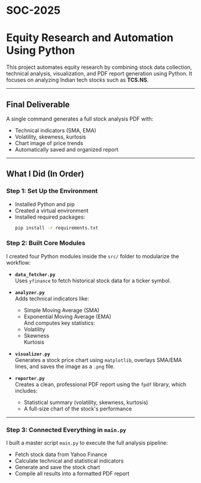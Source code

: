 # SOC-2025
#  Equity Research and Automation Using Python

This project automates equity research by combining stock data collection, technical analysis, visualization, and PDF report generation using Python. It focuses on analyzing Indian tech stocks such as **TCS.NS**.

---

##  Final Deliverable

A single command generates a full stock analysis PDF with:
-  Technical indicators (SMA, EMA)
-  Volatility, skewness, kurtosis
-  Chart image of price trends
-  Automatically saved and organized report

---

##  What I Did (In Order)

###  Step 1: Set Up the Environment
- Installed Python and pip
- Created a virtual environment 
- Installed required packages:
  ```bash
  pip install -r requirements.txt

### Step 2: Built Core Modules

I created four Python modules inside the `src/` folder to modularize the workflow:

- **`data_fetcher.py`**  
  Uses `yfinance` to fetch historical stock data for a  ticker symbol.

- **`analyzer.py`**  
  Adds technical indicators like:
  - Simple Moving Average (SMA)
  - Exponential Moving Average (EMA)  
  And computes key statistics:
  -  Volatility  
  -  Skewness  
     Kurtosis

- **`visualizer.py`**  
  Generates a stock price chart using `matplotlib`, overlays SMA/EMA lines, and saves the image as a `.png` file.

- **`reporter.py`**  
  Creates a clean, professional PDF report using the `fpdf` library, which includes:
  - Statistical summary (volatility, skewness, kurtosis)
  - A full-size chart of the stock's performance

---

### Step 3: Connected Everything in `main.py`

I built a master script `main.py` to execute the full analysis pipeline:

- Fetch stock data from Yahoo Finance
- Calculate technical and statistical indicators
- Generate and save the stock chart
- Compile all results into a formatted PDF report



